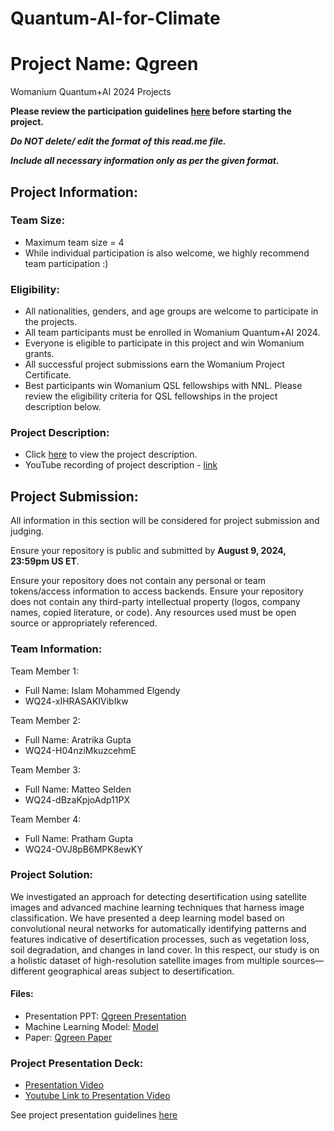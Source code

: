 # Quantum-AI-for-Climate
# Project Name: Qgreen
Womanium Quantum+AI 2024 Projects

**Please review the participation guidelines [here](https://github.com/womanium-quantum/Quantum-AI-2024) before starting the project.**

_**Do NOT delete/ edit the format of this read.me file.**_

_**Include all necessary information only as per the given format.**_

## Project Information:

### Team Size:
  - Maximum team size = 4
  - While individual participation is also welcome, we highly recommend team participation :)

### Eligibility:
  - All nationalities, genders, and age groups are welcome to participate in the projects.
  - All team participants must be enrolled in Womanium Quantum+AI 2024.
  - Everyone is eligible to participate in this project and win Womanium grants.
  - All successful project submissions earn the Womanium Project Certificate.
  - Best participants win Womanium QSL fellowships with NNL. Please review the eligibility criteria for QSL fellowships in the project description below.

### Project Description:
  - Click [here](https://drive.google.com/file/d/1yoY_venPkNStjcDu0Na0HYhgO6CvVYdM/view?usp=sharing) to view the project description.
  - YouTube recording of project description - [link](https://youtu.be/ka2RgUYo83c?si=MUb_dwTVfP1FV_47)

## Project Submission:
All information in this section will be considered for project submission and judging.

Ensure your repository is public and submitted by **August 9, 2024, 23:59pm US ET**.

Ensure your repository does not contain any personal or team tokens/access information to access backends. Ensure your repository does not contain any third-party intellectual property (logos, company names, copied literature, or code). Any resources used must be open source or appropriately referenced.

### Team Information:
Team Member 1:
- Full Name: Islam Mohammed Elgendy
- WQ24-xIHRASAKIVibIkw

Team Member 2:
- Full Name: Aratrika Gupta
- WQ24-H04nziMkuzcehmE

Team Member 3:
- Full Name: Matteo Selden
- WQ24-dBzaKpjoAdp11PX

Team Member 4:
- Full Name: Pratham Gupta
- WQ24-OVJ8pB6MPK8ewKY


### Project Solution:

We investigated an approach for detecting desertification using satellite images and advanced machine learning techniques that harness image classification. We have presented a deep learning model based on convolutional neural networks for automatically identifying patterns and features indicative of desertification processes, such as vegetation loss, soil degradation, and changes in land cover. In this respect, our study is on a holistic dataset of high-resolution satellite images from multiple sources— different geographical areas subject to desertification.

#### Files:
- Presentation PPT: [Qgreen Presentation](https://github.com/prathamgupta36/Qgreen/blob/main/Qgreen.pptx)
- Machine Learning Model: [Model](https://github.com/prathamgupta36/Qgreen/blob/main/model/Model.h5)
- Paper: [Qgreen Paper](https://github.com/prathamgupta36/Qgreen/blob/main/wq_project_on_climate.pdf)

### Project Presentation Deck:
- [Presentation Video](https://github.com/prathamgupta36/Qgreen/blob/main/Qgreen_video.mp4)
- [Youtube Link to Presentation Video](https://youtu.be/F2UhQ2oUzMQ)

See project presentation guidelines [here](https://docs.google.com/document/d/13nWF8AxFAfFYTWEYPT3BpPdYkqtxxSAjmuXj_zcMh-E/edit?usp=sharing)

